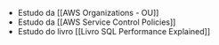 - Estudo da [[AWS Organizations - OU]]
- Estudo da [[AWS Service Control Policies]]
- Estudo do livro [[Livro SQL Performance Explained]]